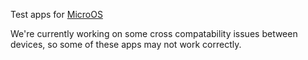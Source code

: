 Test apps for [MicroOS](https://github.com/asherevan/microOS)

We're currently working on some cross compatability issues between devices, so some of these apps may not work correctly.
